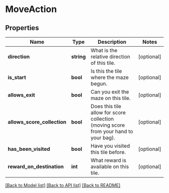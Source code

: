 # MoveAction

## Properties
Name | Type | Description | Notes
------------ | ------------- | ------------- | -------------
**direction** | **string** | What is the relative direction of this tile. | [optional] 
**is_start** | **bool** | Is this the tile where the maze begun. | [optional] 
**allows_exit** | **bool** | Can you exit the maze on this tile. | [optional] 
**allows_score_collection** | **bool** | Does this tile allow for score collection (moving score from your hand to your bag). | [optional] 
**has_been_visited** | **bool** | Have you visited this tile before. | [optional] 
**reward_on_destination** | **int** | What reward is available on this tile. | [optional] 

[[Back to Model list]](../README.md#documentation-for-models) [[Back to API list]](../README.md#documentation-for-api-endpoints) [[Back to README]](../README.md)


